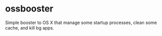 # ossbooster
Simple booster to OS X that manage some startup processes, clean some cache, and kill bg apps.
